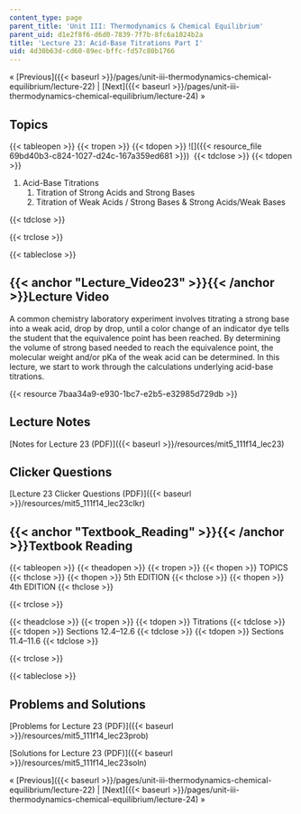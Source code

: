 ```yaml
---
content_type: page
parent_title: 'Unit III: Thermodynamics & Chemical Equilibrium'
parent_uid: d1e2f8f6-d6d0-7839-7f7b-8fc6a1024b2a
title: 'Lecture 23: Acid-Base Titrations Part I'
uid: 4d30b63d-cd60-89ec-bffc-fd57c80b1766
---
```


« [Previous]({{< baseurl >}}/pages/unit-iii-thermodynamics-chemical-equilibrium/lecture-22) | [Next]({{< baseurl >}}/pages/unit-iii-thermodynamics-chemical-equilibrium/lecture-24) »

Topics
------

{{< tableopen >}}
{{< tropen >}}
{{< tdopen >}}
![]({{< resource_file 69bd40b3-c824-1027-d24c-167a359ed681 >}}) 
{{< tdclose >}}
{{< tdopen >}}


1.  Acid-Base Titrations
    1.  Titration of Strong Acids and Strong Bases
    2.  Titration of Weak Acids / Strong Bases & Strong Acids/Weak Bases


{{< tdclose >}}

{{< trclose >}}

{{< tableclose >}}

{{< anchor "Lecture_Video23" >}}{{< /anchor >}}Lecture Video
------------------------------------------------------------

A common chemistry laboratory experiment involves titrating a strong base into a weak acid, drop by drop, until a color change of an indicator dye tells the student that the equivalence point has been reached. By determining the volume of strong based needed to reach the equivalence point, the molecular weight and/or pKa of the weak acid can be determined. In this lecture, we start to work through the calculations underlying acid-base titrations.

{{< resource 7baa34a9-e930-1bc7-e2b5-e32985d729db >}}

Lecture Notes
-------------

[Notes for Lecture 23 (PDF)]({{< baseurl >}}/resources/mit5_111f14_lec23)

Clicker Questions
-----------------

[Lecture 23 Clicker Questions (PDF)]({{< baseurl >}}/resources/mit5_111f14_lec23clkr)

{{< anchor "Textbook_Reading" >}}{{< /anchor >}}Textbook Reading
----------------------------------------------------------------

{{< tableopen >}}
{{< theadopen >}}
{{< tropen >}}
{{< thopen >}}
TOPICS
{{< thclose >}}
{{< thopen >}}
5th EDITION
{{< thclose >}}
{{< thopen >}}
4th EDITION
{{< thclose >}}

{{< trclose >}}

{{< theadclose >}}
{{< tropen >}}
{{< tdopen >}}
Titrations
{{< tdclose >}}
{{< tdopen >}}
Sections 12.4–12.6
{{< tdclose >}}
{{< tdopen >}}
Sections 11.4–11.6
{{< tdclose >}}

{{< trclose >}}

{{< tableclose >}}

Problems and Solutions
----------------------

[Problems for Lecture 23 (PDF)]({{< baseurl >}}/resources/mit5_111f14_lec23prob)

[Solutions for Lecture 23 (PDF)]({{< baseurl >}}/resources/mit5_111f14_lec23soln)

« [Previous]({{< baseurl >}}/pages/unit-iii-thermodynamics-chemical-equilibrium/lecture-22) | [Next]({{< baseurl >}}/pages/unit-iii-thermodynamics-chemical-equilibrium/lecture-24) »